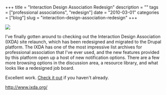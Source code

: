 +++
title = "Interaction Design Association Redesign"
description = ""
tags = ["professional associations", "redesign"]
date = "2010-03-01"
categories = ["blog"]
slug = "interaction-design-association-redesign"
+++



  <div class="notebook-screenshot"><a href="http://www.ixda.org/"><img src="http://media.konigi.com/bluga/wt4b8c140bee870_large.jpg"/></a></div><p>I've finally gotten around to checking out the Interaction Design Association (IXDA) site relaunch, which has been redesigned and migrated to the Drupal platform. The IXDA has one of the most impressive list archives for professional association that I've ever used, and the new features provided by this platform open up a host of new notification options. There are a few more browsing options in the discussion area, a resource library, and what looks like a redesigned job board.</p>

<p>Excellent work. <a href="http://www.ixda.org/">Check it out</a> if you haven't already.</p>

    
  <a href="http://www.ixda.org/">http://www.ixda.org/</a>
